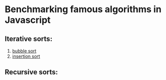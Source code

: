 # Benchmarking famous algorithms in Javascript


## Iterative sorts:

1. [bubble sort](https://github.com/mast9rmind/algorithm-in-js/tree/bubble-sort)
2. [insertion sort](https://github.com/mast9rmind/algorithm-in-js/tree/insertion-sort)


## Recursive sorts:
